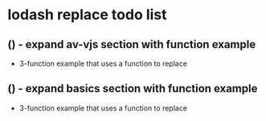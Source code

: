 # lodash replace todo list

## () - expand av-vjs section with function example
* 3-function example that uses a function to replace

## () - expand basics section with function example
* 3-function example that uses a function to replace

